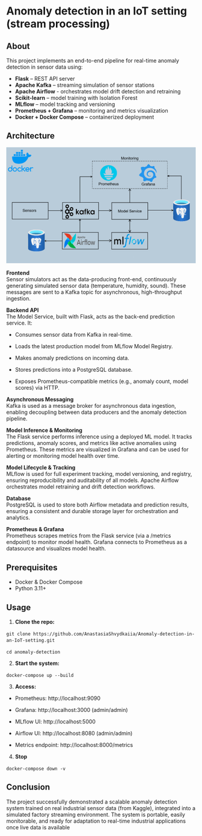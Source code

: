 # Anomaly detection in an IoT setting (stream processing)
## About

This project implements an end-to-end pipeline for real-time anomaly detection in sensor data using:

- **Flask** – REST API server
- **Apache Kafka** – streaming simulation of sensor stations
- **Apache Airflow** - orchestrates model drift detection and retraining
- **Scikit-learn** – model training with Isolation Forest
- **MLflow** – model tracking and versioning
- **Prometheus + Grafana** – monitoring and metrics visualization
- **Docker + Docker Compose** – containerized deployment

## Architecture
![Arch](img/architecture.png)

**Frontend**\
Sensor simulators act as the data-producing front-end, continuously generating simulated sensor data (temperature, humidity, sound). These messages are sent to a Kafka topic for asynchronous, high-throughput ingestion.

**Backend API**\
 The Model Service, built with Flask, acts as the back-end prediction service. It:

- Consumes sensor data from Kafka in real-time.

- Loads the latest production model from MLflow Model Registry.

- Makes anomaly predictions on incoming data.

- Stores predictions into a PostgreSQL database.

- Exposes Prometheus-compatible metrics (e.g., anomaly count, model scores) via HTTP.

**Asynchronous Messaging**\
Kafka is used as a message broker for asynchronous data ingestion, enabling decoupling between data producers and the anomaly detection pipeline. 

**Model Inference & Monitoring**\
The Flask service performs inference using a deployed ML model. It tracks predictions, anomaly scores, and metrics like active anomalies using Prometheus. These metrics are visualized in Grafana and can be used for alerting or monitoring model health over time.

**Model Lifecycle & Tracking**\
MLflow is used for full experiment tracking, model versioning, and registry, ensuring reproducibility and auditability of all models. Apache Airflow orchestrates model retraining and drift detection workflows.

**Database**\
PostgreSQL is used to store both Airflow metadata and prediction results, ensuring a consistent and durable storage layer for orchestration and analytics.

**Prometheus & Grafana**\
Prometheus scrapes metrics from the Flask service (via a /metrics endpoint) to monitor model health. Grafana connects to Prometheus as a datasource and visualizes model health.

##  Prerequisites

- Docker & Docker Compose
- Python 3.11+

## Usage

1. **Clone the repo:**

```git clone https://github.com/AnastasiaShvydkaiia/Anomaly-detection-in-an-IoT-setting.git```

```cd anomaly-detection```

2. **Start the system:**

```docker-compose up --build```

3. **Access:**

- Prometheus: http://localhost:9090

- Grafana: http://localhost:3000 (admin/admin)

- MLflow UI: http://localhost:5000

- Airflow UI: http://localhost:8080 (admin/admin)

- Metrics endpoint: http://localhost:8000/metrics



4. **Stop**

```docker-compose down -v```

## Conclusion

The project successfully demonstrated a scalable anomaly detection system trained on real industrial sensor data (from Kaggle), integrated into a simulated factory streaming environment. The system is portable, easily monitorable, and ready for adaptation to real-time industrial applications once live data is available